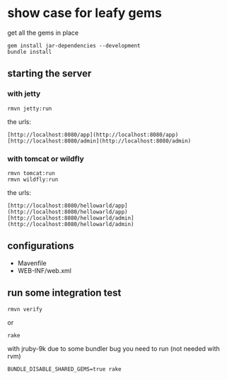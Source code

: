 # show case for leafy gems

get all the gems in place

	gem install jar-dependencies --development
    bundle install

## starting the server

### with jetty

    rmvn jetty:run

the urls:

    [http://localhost:8080/app](http://localhost:8080/app)
    [http://localhost:8080/admin](http://localhost:8080/admin)

### with tomcat or wildfly

	rmvn tomcat:run
	rmvn wildfly:run

the urls:

    [http://localhost:8080/hellowarld/app](http://localhost:8080/hellowarld/app)
    [http://localhost:8080/hellowarld/admin](http://localhost:8080/hellowarld/admin)

## configurations

* Mavenfile
* WEB-INF/web.xml

## run some integration test

    rmvn verify

or

    rake

with jruby-9k due to some bundler bug you need to run (not needed with rvm)

    BUNDLE_DISABLE_SHARED_GEMS=true rake
